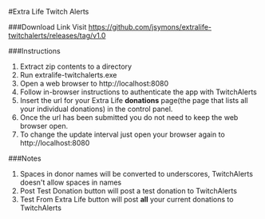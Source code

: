 
#Extra Life Twitch Alerts

###Download Link
Visit https://github.com/jsymons/extralife-twitchalerts/releases/tag/v1.0

###Instructions

1. Extract zip contents to a directory
2. Run extralife-twitchalerts.exe
3. Open a web browser to http://localhost:8080
4. Follow in-browser instructions to authenticate the app with TwitchAlerts
5. Insert the url for your Extra Life **donations** page(the page that lists all your individual donations) in the control panel.
6. Once the url has been submitted you do not need to keep the web browser open.
7. To change the update interval just open your browser again to http://localhost:8080

###Notes

1. Spaces in donor names will be converted to underscores, TwitchAlerts doesn't allow spaces in names
2. Post Test Donation button will post a test donation to TwitchAlerts
3. Test From Extra Life button will post **all** your current donations to TwitchAlerts

